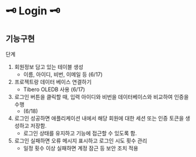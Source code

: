 #  🗝️ Login 🗝️

## 기능구현
단계
1. 회원정보 담고 있는 테이블 생성
	* 이름, 아이디, 비번, 이메일 등 (6/17)
2. 프로젝트랑 데이터 베이스 연결하기
	* Tibero OLEDB 사용 (6/17)
3. 로그인 버튼을 클릭할 때, 입력 아이디와 비번을 데이터베이스와 비교하여 인증을 수행
	* (6/18)
4. 로그인 성공하면 애플리케이션 내에서 해당 회원에 대한 세션 또는 인증 토큰을 생성하고 저장함.
	* 로그인 상태를 유지하고 기능에 접근할 수 있도록 함.
5. 로그인 실패하면 오류 메시지 표시하고 로그인 시도 횟수 관리
	* 일정 횟수 이상 실패하면 계정 잠근 등 보안 조치 적용